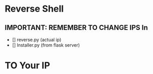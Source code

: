 # Reverse Shell

## IMPORTANT: REMEMBER TO CHANGE IPS In
- [] reverse.py (actual ip)
- [] Installer.py (from flask server)

# TO Your IP
